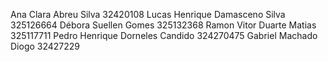 Ana Clara Abreu Silva 32420108
Lucas Henrique Damasceno Silva 325126664
Débora Suellen Gomes 325132368
Ramon Vitor Duarte Matias 325117711
Pedro Henrique Dorneles Candido 324270475
Gabriel Machado Diogo 32427229
